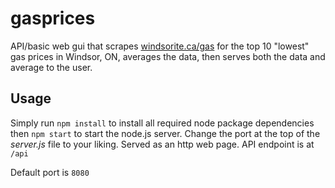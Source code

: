 # gasprices

API/basic web gui that scrapes [windsorite.ca/gas](https://windsorite.ca/gas) for the top 10 "lowest" gas prices in Windsor, ON, averages the data, then serves both the data and average to the user.

## Usage

Simply run `npm install` to install all required node package dependencies then `npm start` to start the node.js server. Change the port at the top of the *server.js* file to your liking. Served as an http web page. API endpoint is at `/api`

Default port is `8080`